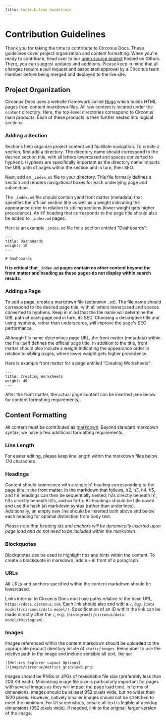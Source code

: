 ```yaml
---
title: Contribution Guidelines
---
```


# Contribution Guidelines

Thank you for taking the time to contribute to Circonus Docs. These guidelines cover project organization and content formatting. When you're ready to contribute, head 
over to our [open source project](https://github.com/circonus/docs) hosted on Github. There, you can suggest updates and additions. Please keep in mind that all changes 
require a pull request and associated approval by a Circonus team member before being merged and deployed to the live site.     

## Project Organization

Circonus Docs uses a website framework called [Hugo](https://gohugo.io/documentation/) which builds HTML pages from content markdown files. All raw content is located 
under the `content` directory. Here, the top-level directories correspond to Circonus' main products. Each of these products is then further nested into logical 
sections. 

### Adding a Section

Sections help organize project content and facilitate navigation. To create a section, first add a directory. The directory name should correspond to the desired 
section title, with all letters lowercased and spaces converted to hyphens. Hyphens are specifically important as the directory name impacts the URL path of pages 
within the section and in turn, their SEO. 

Next, add an `_index.md` file to your directory. This file formally defines a section and renders navigational boxes for each underlying page and subsection.  

The `_index.md` file should contain yaml front matter (metadata) that specifies the official section title as well as a weight indicating the appearance order in 
relation to sibling sections (lower weight gets higher precedence). An H1 heading that corresponds to the page title should also be added to `_index.md` pages. 

Here is an example `_index.md` file for a section entitled "Dashboards":

```
---
title: Dashboards
weight: 10
---

# Dashboards
```

**It is critical that `_index.md` pages contain no other content beyond the front matter and heading as these pages do not display within search results.**

### Adding a Page

To add a page, create a markdown file (extension `.md`). The file name should correspond to the desired page title, with all letters lowercased and spaces converted to 
hyphens. Keep in mind that the file name will determine the URL path of each page and in turn, its SEO. Choosing a descriptive title and using hyphens, rather than 
underscores, will improve the page's SEO performance.     

Although file name determines page URL, the front matter (metadata) within the file itself defines the official page title. In addition to the title, front matter 
should also include a weight indicating the appearance order in relation to sibling pages, where lower weight gets higher precedence.

Here is example front matter for a page entitled "Creating Worksheets":

```
---
title: Creating Worksheets
weight: 40
---
``` 

After the front matter, the actual page content can be inserted (see below for content formatting requirements).  

## Content Formatting

All content must be contributed as [markdown](https://www.markdownguide.org/basic-syntax). Beyond standard markdown syntax, we have a few additional formatting 
requirements. 

### Line Length

For easier editing, please keep line length within the markdown files below 170 characters.

### Headings

Content should commence with a single h1 heading corresponding to the page title in the front matter. In the markdown that follows, h2, h3, h4, h5, and h6 headings 
can then be sequentially nested; h2s directly beneath h1, h3s directly beneath h2s, and so forth. All headings should be title cased and use the hash (`#`) markdown 
syntax (rather than underlines). Additionally, an empty new line should be inserted both above and below each heading for optimal distinction from body text. 

*Please note that heading ids and anchors will be dynamically inserted upon page load and do not need to be included within the markdown.*    

### Blockquotes

Blockquotes can be used to highlight tips and hints within the content. To create a blockquote in markdown, add a `>` in front of a paragraph. 

### URLs

All URLs and anchors specified within the content markdown should be lowercased. 

Links internal to Circonus Docs must use paths relative to the base URL, `https://docs.circonus.com`. Each link should also end with a `/`, e.g. `[data model](/circonus/data-model/)`. Specification of an ID within the link can be made directly after the `/`, e.g. `[histogram](/circonus/data-model/#histogram)`.   

### Images

Images referenced within the content markdown should be uploaded to the appropriate product directory inside of `static/images`. Remember to use the relative path to 
the image and include sensible alt text, like so:

```
![Metrics Explorer Layout Options](/images/circonus/metrics_gridview5.png)
``` 

Images should be PNGs or JPGs of reasonable file size (preferably less than 200 KB each). Minimizing image file size is particularly important for pages with several 
images as they will impact the page load time. In terms of dimensions, images should be at least 952 pixels wide, but no wider than 1920 pixels. However, natively 
smaller images should not be stretched to meet the minimum. For UI screenshots, ensure all text is legible at desktop dimensions (952 pixels wide). If needed, link to 
the original, larger version of the image.  